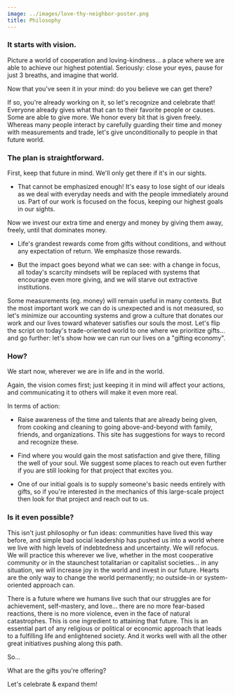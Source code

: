 ```yaml
---
image: ../images/love-thy-neighbor-poster.png
title: Philosophy
---
```


### It starts with vision. ###




Picture a world of cooperation and loving-kindness... a place where we are able
to achieve our highest potential. Seriously: close your eyes, pause for just 3
breaths, and imagine that world.

Now that you've seen it in your mind: do you believe we can get there?

If so, you're already working on it, so let's recognize and celebrate that!
Everyone already gives what that can to their favorite people or causes. Some
are able to give more. We honor every bit that is given freely. Whereas many
people interact by carefully guarding their time and money with measurements and
trade, let's give unconditionally to people in that future world.

### The plan is straightforward. ###

First, keep that future in mind. We'll only get there if it's in our sights.

* That cannot be emphasized enough! It's easy to lose sight of our ideals as we
  deal with everyday needs and with the people immediately around us. Part of
  our work is focused on the focus, keeping our highest goals in our sights.

Now we invest our extra time and energy and money by giving them away, freely,
until that dominates money.

* Life's grandest rewards come from gifts without conditions, and without any
  expectation of return. We emphasize those rewards.

* But the impact goes beyond what we can see: with a change in focus, all
  today's scarcity mindsets will be replaced with systems that encourage even
  more giving, and we will starve out extractive institutions.

Some measurements (eg. money) will remain useful in many contexts. But the most
important work we can do is unexpected and is not measured, so let's minimize
our accounting systems and grow a culture that donates our work and our lives
toward whatever satisfies our souls the most. Let's flip the script on today's
trade-oriented world to one where we prioritize gifts... and go further: let's
show how we can run our lives on a "gifting economy".

### How? ###

We start now, wherever we are in life and in the world.

Again, the vision comes first; just keeping it in mind will affect your actions,
and communicating it to others will make it even more real.

In terms of action:

* Raise awareness of the time and talents that are already being given, from
  cooking and cleaning to going above-and-beyond with family, friends, and
  organizations. This site has suggestions for ways to record and recognize
  these.

* Find where you would gain the most satisfaction and give there, filling the
  well of your soul. We suggest some places to reach out even further if you are
  still looking for that project that excites you.

* One of our initial goals is to supply someone's basic needs entirely with
  gifts, so if you're interested in the mechanics of this large-scale project
  then look for that project and reach out to us.

### Is it even possible? ###

This isn't just philosophy or fun ideas: communities have lived this way before,
and simple bad social leadership has pushed us into a world where we live with
high levels of indebtedness and uncertainty. We will refocus. We will practice
this wherever we live, whether in the most cooperative community or in the
staunchest totalitarian or capitalist societies... in any situation, we will
increase joy in the world and invest in our future. Hearts are the only way to
change the world permanently; no outside-in or system-oriented approach can.

There is a future where we humans live such that our struggles are for
achievement, self-mastery, and love... there are no more fear-based reactions,
there is no more violence, even in the face of natural catastrophes. This is one
ingredient to attaining that future. This is an essential part of any religious
or political or economic approach that leads to a fulfilling life and
enlightened society. And it works well with all the other great initiatives
pushing along this path.

So...

What are the gifts you're offering?

Let's celebrate & expand them!
